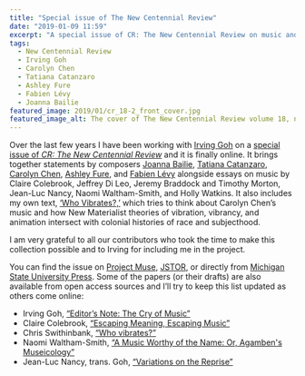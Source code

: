 ```yaml
---
title: "Special issue of The New Centennial Review"
date: "2019-01-09 11:59"
excerpt: "A special issue of CR: The New Centennial Review on music and critical theory co-edited with philosopher Irving Goh."
tags:
  - New Centennial Review
  - Irving Goh
  - Carolyn Chen
  - Tatiana Catanzaro
  - Ashley Fure
  - Fabien Lévy
  - Joanna Bailie
featured_image: 2019/01/cr_18-2_front_cover.jpg
featured_image_alt: The cover of The New Centennial Review volume 18, number 2
---
```


Over the last few years I have been working with [Irving Goh][goh] on a [special issue of _CR: The New Centennial Review_][issue] and it is finally online. It brings together statements by composers [Joanna Bailie][bai], [Tatiana Catanzaro][cat], [Carolyn Chen][chen], [Ashley Fure][fure], and [Fabien Lévy][levy] alongside essays on music by Claire Colebrook, Jeffrey Di Leo, Jeremy Braddock and Timothy Morton, Jean-Luc Nancy, Naomi Waltham-Smith, and Holly Watkins. It also includes my own text, [‘Who Vibrates?,’][wv] which tries to think about Carolyn Chen’s music and how New Materialist theories of vibration, vibrancy, and animation intersect with colonial histories of race and subjecthood.

I am very grateful to all our contributors who took the time to make this collection possible and to Irving for including me in the project.

You can find the issue on [Project Muse][issue], [JSTOR][jstor], or directly from [Michigan State University Press][msup]. Some of the papers (or their drafts) are also available from open access sources and I’ll try to keep this list updated as others come online:

- Irving Goh, [“Editor’s Note: The Cry of Music”](https://www.academia.edu/38077596/The_Cry_of_Music)
- Claire Colebrook, [“Escaping Meaning, Escaping Music”](https://www.academia.edu/36113441/escaping_music.docx)
- Chris Swithinbank, [“Who vibrates?”][wv]
- Naomi Waltham-Smith, [“A Music Worthy of the Name: Or, Agamben's Museicology”](https://www.auralflaneur.com/s/Waltham-Smith-A-Music-Worthy-of-the-Name.pdf)
- Jean-Luc Nancy, trans. Goh, [“Variations on the Reprise”](https://www.academia.edu/38077599/Trans._of_Jean-Luc_Nancys_Variations_on_the_Reprise)

[goh]: http://www.irving-goh.com/
[issue]: https://muse.jhu.edu/issue/39740
[bai]: http://joannabailie.com/
[cat]: http://www.tatianacatanzaro.org/
[chen]: http://www.carolyn-chen.com/
[fure]: https://www.ashleyfure.com/
[levy]: https://www.fabienlevy.net/
[wv]: /2018/10/who-vibrates/
[jstor]: https://www.jstor.org/stable/10.14321/crnewcentrevi.18.issue-2
[msup]: http://msupress.org/journals/issue/?id=50-21D-631

